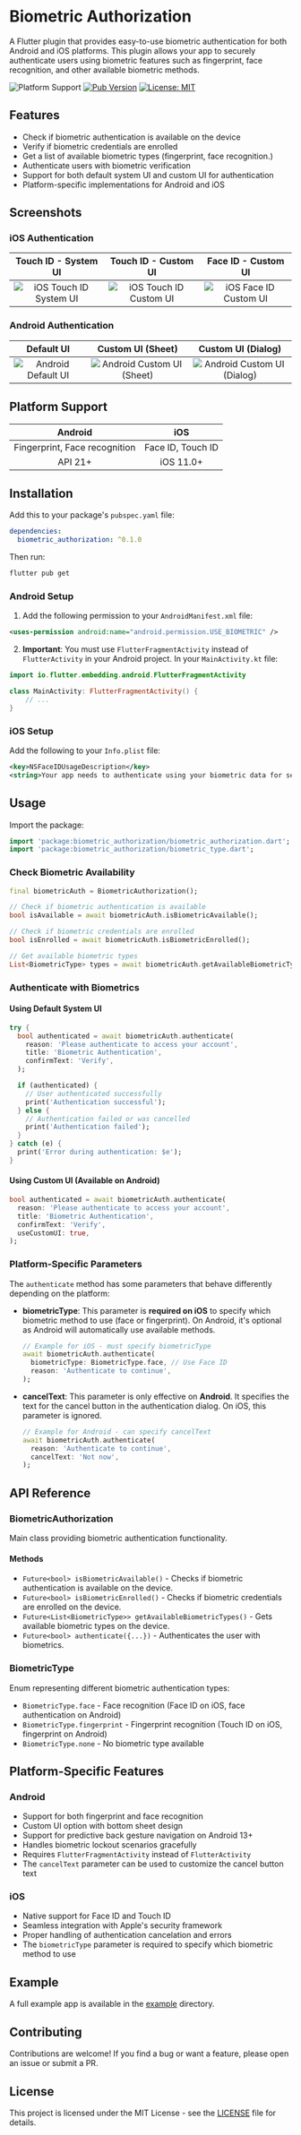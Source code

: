 # Biometric Authorization

A Flutter plugin that provides easy-to-use biometric authentication for both Android and iOS platforms. This plugin allows your app to securely authenticate users using biometric features such as fingerprint, face recognition, and other available biometric methods.

![Platform Support](https://img.shields.io/badge/platform-android%20%7C%20ios-green.svg)
[![Pub Version](https://img.shields.io/pub/v/biometric_authorization.svg)](https://pub.dev/packages/biometric_authorization)
[![License: MIT](https://img.shields.io/badge/License-MIT-blue.svg)](https://opensource.org/licenses/MIT)

## Features

- Check if biometric authentication is available on the device
- Verify if biometric credentials are enrolled
- Get a list of available biometric types (fingerprint, face recognition.)
- Authenticate users with biometric verification
- Support for both default system UI and custom UI for authentication
- Platform-specific implementations for Android and iOS

## Screenshots

### iOS Authentication

|                                                           Touch ID - System UI                                                           |                                                           Touch ID - Custom UI                                                            |                                                           Face ID - Custom UI                                                           |
| :--------------------------------------------------------------------------------------------------------------------------------------: | :---------------------------------------------------------------------------------------------------------------------------------------: | :-------------------------------------------------------------------------------------------------------------------------------------: |
| ![iOS Touch ID System UI](https://github.com/maojiu-bb/biometric_authorization/blob/main/screenshots/ios-touch-default-pop.png?raw=true) | ![iOS Touch ID Custom UI](https://github.com/maojiu-bb/biometric_authorization/blob/main/screenshots/ios-touch-custom-sheet.png?raw=true) | ![iOS Face ID Custom UI](https://github.com/maojiu-bb/biometric_authorization/blob/main/screenshots/ios-face-custom-sheet.png?raw=true) |

### Android Authentication

|                                                              Default UI                                                              |                                                             Custom UI (Sheet)                                                              |                                                              Custom UI (Dialog)                                                              |
| :----------------------------------------------------------------------------------------------------------------------------------: | :----------------------------------------------------------------------------------------------------------------------------------------: | :------------------------------------------------------------------------------------------------------------------------------------------: |
| ![Android Default UI](https://github.com/maojiu-bb/biometric_authorization/blob/main/screenshots/android-default-sheet.png?raw=true) | ![Android Custom UI (Sheet)](https://github.com/maojiu-bb/biometric_authorization/blob/main/screenshots/android-custom-sheet.png?raw=true) | ![Android Custom UI (Dialog)](https://github.com/maojiu-bb/biometric_authorization/blob/main/screenshots/android-custom-dialog.png?raw=true) |

## Platform Support

|            Android            |        iOS        |
| :---------------------------: | :---------------: |
| Fingerprint, Face recognition | Face ID, Touch ID |
|            API 21+            |     iOS 11.0+     |

## Installation

Add this to your package's `pubspec.yaml` file:

```yaml
dependencies:
  biometric_authorization: ^0.1.0
```

Then run:

```bash
flutter pub get
```

### Android Setup

1. Add the following permission to your `AndroidManifest.xml` file:

```xml
<uses-permission android:name="android.permission.USE_BIOMETRIC" />
```

2. **Important**: You must use `FlutterFragmentActivity` instead of `FlutterActivity` in your Android project. In your `MainActivity.kt` file:

```kotlin
import io.flutter.embedding.android.FlutterFragmentActivity

class MainActivity: FlutterFragmentActivity() {
    // ...
}
```

### iOS Setup

Add the following to your `Info.plist` file:

```xml
<key>NSFaceIDUsageDescription</key>
<string>Your app needs to authenticate using your biometric data for secure access</string>
```

## Usage

Import the package:

```dart
import 'package:biometric_authorization/biometric_authorization.dart';
import 'package:biometric_authorization/biometric_type.dart';
```

### Check Biometric Availability

```dart
final biometricAuth = BiometricAuthorization();

// Check if biometric authentication is available
bool isAvailable = await biometricAuth.isBiometricAvailable();

// Check if biometric credentials are enrolled
bool isEnrolled = await biometricAuth.isBiometricEnrolled();

// Get available biometric types
List<BiometricType> types = await biometricAuth.getAvailableBiometricTypes();
```

### Authenticate with Biometrics

#### Using Default System UI

```dart
try {
  bool authenticated = await biometricAuth.authenticate(
    reason: 'Please authenticate to access your account',
    title: 'Biometric Authentication',
    confirmText: 'Verify',
  );

  if (authenticated) {
    // User authenticated successfully
    print('Authentication successful');
  } else {
    // Authentication failed or was cancelled
    print('Authentication failed');
  }
} catch (e) {
  print('Error during authentication: $e');
}
```

#### Using Custom UI (Available on Android)

```dart
bool authenticated = await biometricAuth.authenticate(
  reason: 'Please authenticate to access your account',
  title: 'Biometric Authentication',
  confirmText: 'Verify',
  useCustomUI: true,
);
```

### Platform-Specific Parameters

The `authenticate` method has some parameters that behave differently depending on the platform:

- **biometricType**: This parameter is **required on iOS** to specify which biometric method to use (face or fingerprint). On Android, it's optional as Android will automatically use available methods.

  ```dart
  // Example for iOS - must specify biometricType
  await biometricAuth.authenticate(
    biometricType: BiometricType.face, // Use Face ID
    reason: 'Authenticate to continue',
  );
  ```

- **cancelText**: This parameter is only effective on **Android**. It specifies the text for the cancel button in the authentication dialog. On iOS, this parameter is ignored.

  ```dart
  // Example for Android - can specify cancelText
  await biometricAuth.authenticate(
    reason: 'Authenticate to continue',
    cancelText: 'Not now',
  );
  ```

## API Reference

### BiometricAuthorization

Main class providing biometric authentication functionality.

#### Methods

- `Future<bool> isBiometricAvailable()` - Checks if biometric authentication is available on the device.
- `Future<bool> isBiometricEnrolled()` - Checks if biometric credentials are enrolled on the device.
- `Future<List<BiometricType>> getAvailableBiometricTypes()` - Gets available biometric types on the device.
- `Future<bool> authenticate({...})` - Authenticates the user with biometrics.

### BiometricType

Enum representing different biometric authentication types:

- `BiometricType.face` - Face recognition (Face ID on iOS, face authentication on Android)
- `BiometricType.fingerprint` - Fingerprint recognition (Touch ID on iOS, fingerprint on Android)
- `BiometricType.none` - No biometric type available

## Platform-Specific Features

### Android

- Support for both fingerprint and face recognition
- Custom UI option with bottom sheet design
- Support for predictive back gesture navigation on Android 13+
- Handles biometric lockout scenarios gracefully
- Requires `FlutterFragmentActivity` instead of `FlutterActivity`
- The `cancelText` parameter can be used to customize the cancel button text

### iOS

- Native support for Face ID and Touch ID
- Seamless integration with Apple's security framework
- Proper handling of authentication cancelation and errors
- The `biometricType` parameter is required to specify which biometric method to use

## Example

A full example app is available in the [example](https://github.com/your-username/biometric_authorization/tree/main/example) directory.

## Contributing

Contributions are welcome! If you find a bug or want a feature, please open an issue or submit a PR.

## License

This project is licensed under the MIT License - see the [LICENSE](LICENSE) file for details.

